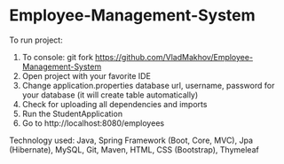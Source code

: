 # Employee-Management-System
To run project:
1) To console: git fork https://github.com/VladMakhov/Employee-Management-System
2) Open project with your favorite IDE 
3) Change application.properties database url, username, password for your database (it will create table automatically)
4) Check for uploading all dependencies and imports
5) Run the StudentApplication
6) Go to http://localhost:8080/employees

Technology used:
Java, Spring Framework (Boot, Core, MVC), Jpa (Hibernate), MySQL, Git, Maven, HTML, CSS (Bootstrap), Thymeleaf
